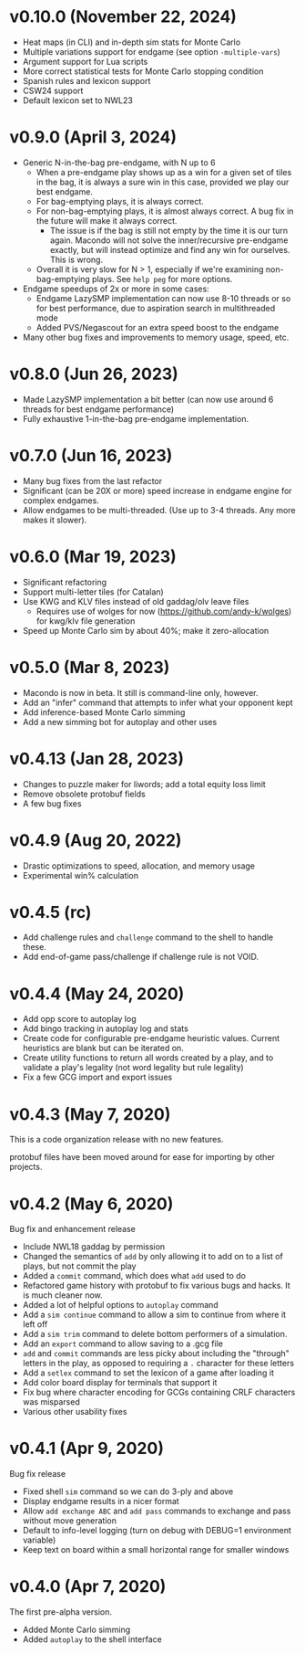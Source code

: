 # v0.10.0 (November 22, 2024)
- Heat maps (in CLI) and in-depth sim stats for Monte Carlo
- Multiple variations support for endgame (see option `-multiple-vars`)
- Argument support for Lua scripts
- More correct statistical tests for Monte Carlo stopping condition
- Spanish rules and lexicon support
- CSW24 support
- Default lexicon set to NWL23

# v0.9.0 (April 3, 2024)
- Generic N-in-the-bag pre-endgame, with N up to 6
    - When a pre-endgame play shows up as a win for a given set of tiles in the bag, it is always a sure win in this case, provided we play our best endgame.
    - For bag-emptying plays, it is always correct.
    - For non-bag-emptying plays, it is almost always correct. A bug fix in the future will make it always correct.
        - The issue is if the bag is still not empty by the time it is our turn again. Macondo will not solve the inner/recursive pre-endgame exactly, but will instead optimize and find any win for ourselves. This is wrong.
    - Overall it is very slow for N > 1, especially if we're examining non-bag-emptying plays. See `help peg` for more options.
- Endgame speedups of 2x or more in some cases:
    - Endgame LazySMP implementation can now use 8-10 threads or so for best performance, due to aspiration search in multithreaded mode
    - Added PVS/Negascout for an extra speed boost to the endgame
- Many other bug fixes and improvements to memory usage, speed, etc.

# v0.8.0 (Jun 26, 2023)
- Made LazySMP implementation a bit better (can now use around 6 threads for best
endgame performance)
- Fully exhaustive 1-in-the-bag pre-endgame implementation.

# v0.7.0 (Jun 16, 2023)
- Many bug fixes from the last refactor
- Significant (can be 20X or more) speed increase in endgame engine for complex endgames.
- Allow endgames to be multi-threaded. (Use up to 3-4 threads. Any more makes it slower).

# v0.6.0 (Mar 19, 2023)
- Significant refactoring
- Support multi-letter tiles (for Catalan)
- Use KWG and KLV files instead of old gaddag/olv leave files
    - Requires use of wolges for now (https://github.com/andy-k/wolges) for kwg/klv file generation
- Speed up Monte Carlo sim by about 40%; make it zero-allocation

# v0.5.0 (Mar 8, 2023)
- Macondo is now in beta. It still is command-line only, however.
- Add an "infer" command that attempts to infer what your opponent kept
- Add inference-based Monte Carlo simming
- Add a new simming bot for autoplay and other uses

# v0.4.13 (Jan 28, 2023)
- Changes to puzzle maker for liwords; add a total equity loss limit
- Remove obsolete protobuf fields
- A few bug fixes

# v0.4.9 (Aug 20, 2022)

- Drastic optimizations to speed, allocation, and memory usage
- Experimental win% calculation

# v0.4.5 (rc)

- Add challenge rules and `challenge` command to the shell to handle these.
- Add end-of-game pass/challenge if challenge rule is not VOID.

# v0.4.4 (May 24, 2020)

- Add opp score to autoplay log
- Add bingo tracking in autoplay log and stats
- Create code for configurable pre-endgame heuristic values. Current heuristics are blank but can be iterated on.
- Create utility functions to return all words created by a play, and to validate a play's legality (not word legality but rule legality)
- Fix a few GCG import and export issues

# v0.4.3 (May 7, 2020)

This is a code organization release with no new features.

protobuf files have been moved around for ease for importing by other projects.

# v0.4.2 (May 6, 2020)

Bug fix and enhancement release

- Include NWL18 gaddag by permission
- Changed the semantics of `add` by only allowing it to add on to a list of plays, but not commit the play
- Added a `commit` command, which does what `add` used to do
- Refactored game history with protobuf to fix various bugs and hacks. It is much cleaner now.
- Added a lot of helpful options to `autoplay` command
- Add a `sim continue` command to allow a sim to continue from where it left off
- Add a `sim trim` command to delete bottom performers of a simulation.
- Add an `export` command to allow saving to a .gcg file
- `add` and `commit` commands are less picky about including the "through" letters in the play, as opposed to requiring a `.` character for these letters
- Add a `setlex` command to set the lexicon of a game after loading it
- Add color board display for terminals that support it
- Fix bug where character encoding for GCGs containing CRLF characters was misparsed
- Various other usability fixes

# v0.4.1 (Apr 9, 2020)

Bug fix release

- Fixed shell `sim` command so we can do 3-ply and above
- Display endgame results in a nicer format
- Allow `add exchange ABC` and `add pass` commands to exchange and pass
  without move generation
- Default to info-level logging (turn on debug with DEBUG=1 environment variable)
- Keep text on board within a small horizontal range for smaller windows

# v0.4.0 (Apr 7, 2020)

The first pre-alpha version.

- Added Monte Carlo simming
- Added `autoplay` to the shell interface
